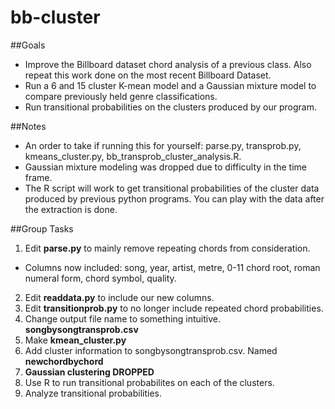 # bb-cluster

##Goals
* Improve the Billboard dataset chord analysis of a previous class. Also repeat this work done on the most recent Billboard Dataset.
* Run a 6 and 15 cluster K-mean model and a Gaussian mixture model to compare previously held genre classifications. 
* Run transitional probabilities on the clusters produced by our program.

##Notes
* An order to take if running this for yourself: parse.py, transprob.py, kmeans_cluster.py, bb_transprob_cluster_analysis.R.
* Gaussian mixture modeling was dropped due to difficulty in the time frame.
* The R script will work to get transitional probabilities of the cluster data produced by previous python programs. You can play with the data after the extraction is done.


##Group Tasks
1. Edit **parse.py** to mainly remove repeating chords from consideration.
  * Columns now included: song, year, artist, metre, 0-11 chord root, roman numeral form, chord symbol, quality.
2. Edit **readdata.py** to include our new columns.
3. Edit **transitionprob.py** to no longer include repeated chord probabilities.
4. Change output file name to something intuitive. **songbysongtransprob.csv**
5. Make **kmean_cluster.py**
6. Add cluster information to songbysongtransprob.csv. Named **newchordbychord**
7. **Gaussian clustering DROPPED**
8. Use R to run transitional probabilites on each of the clusters.
9. Analyze transitional probabilities.